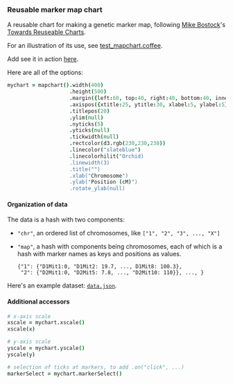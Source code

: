 ### Reusable marker map chart

A reusable chart for making a genetic marker map,
following
[Mike Bostock](http://bost.ocks.org/mike)'s
[Towards Reuseable Charts](http://bost.ocks.org/mike/chart/).

For an illustration of its use, see [test_mapchart.coffee](https://github.com/kbroman/qtlcharts/blob/master/inst/panels/dotchart/test/test_dotchart.coffee).

Add see it in action
[here](http://kbroman.github.io/qtlcharts/assets/panels/mapchart/test).

Here are all of the options:

```coffeescript
mychart = mapchart().width(400)                                              # internal width of chart
                    .height(500)                                             # internal height
                    .margin({left:60, top:40, right:40, bottom:40, inner:5}) # margins
                    .axispos({xtitle:25, ytitle:30, xlabel:5, ylabel:5})     # spacing for axis titles and labels
                    .titlepos(20)                                            # spacing for panel title
                    .ylim(null)                                              # y-axis limits
                    .nyticks(5)                                              # no. y-axis ticks
                    .yticks(null)                                            # locations of y-axis ticks
                    .tickwidth(null)                                         # width of tick markers at markers, in pixels
                    .rectcolor(d3.rgb(230,230,230))                          # background rectangle color
                    .linecolor("slateblue")                                  # color for lines
                    .linecolorhilit("Orchid)                                 # color for lines when highlighted
                    .linewidth(3)                                            # line width
                    .title("")                                               # panel title
                    .xlab("Chromosome")                                      # x-axis label
                    .ylab("Position (cM)")                                   # y-axis label
                    .rotate_ylab(null)                                       # rotate y-axis label
```

#### Organization of data

  The data is a hash with two components: 
  
  - `"chr"`, an ordered list of chromosomes, like
    `["1", "2", "3", ..., "X"]`
  - `"map"`, a hash with components being chromosomes, each of which
    is a hash with marker names as keys and positions as values.

        {"1": {"D1Mit1:0, "D1Mit2: 19.7, ..., D1Mit8: 100.3},
         "2": {"D2Mit1:0, "D2Mit5: 7.8, ..., "D2Mit10: 110}}, ..., }

  Here's an example dataset: [`data.json`](http://kbroman.github.io/qtlcharts/assets/panels/mapchart/test/data.json).

#### Additional accessors

```coffeescript
# x-axis scale
xscale = mychart.xscale()
xscale(x)

# y-axis scale
yscale = mychart.yscale()
yscale(y)

# selection of ticks at markers, to add .on("click", ...)
markerSelect = mychart.markerSelect()
```
